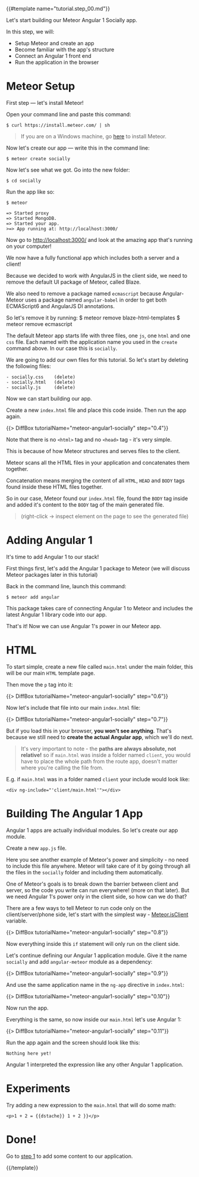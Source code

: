 {{#template name="tutorial.step_00.md"}}

Let's start building our Meteor Angular 1 Socially app.

In this step, we will:

- Setup Meteor and create an app
- Become familiar with the app's structure
- Connect an Angular 1 front end
- Run the application in the browser

# Meteor Setup

First step — let's install Meteor!

Open your command line and paste this command:

    $ curl https://install.meteor.com/ | sh

> If you are on a Windows machine, go [here](https://www.meteor.com/install) to install Meteor.

Now let's create our app — write this in the command line:

    $ meteor create socially

Now let's see what we got. Go into the new folder:

    $ cd socially

Run the app like so:

    $ meteor

    => Started proxy
    => Started MongoDB.
    => Started your app.
    >=> App running at: http://localhost:3000/

Now go to [http://localhost:3000/](http://localhost:3000/)
and look at the amazing app that's running on your computer!

We now have a fully functional app which includes both a server and a client!

Because we decided to work with AngularJS in the client side, we need to remove the default UI package of Meteor, called Blaze.

We also need to remove a package named `ecmascript` because Angular-Meteor uses a package named `angular-babel` in order to get both ECMAScript6 and AngularJS DI annotations.

So let's remove it by running:
    $ meteor remove blaze-html-templates
    $ meteor remove ecmascript

The default Meteor app starts life with three files, one `js`, one `html` and one `css` file. Each named with the application name you used in the `create` command above. In our case this is `socially`.

We are going to add our own files for this tutorial. So let's start by deleting the following files:

    - socially.css    (delete)
    - socially.html   (delete)
    - socially.js     (delete)

Now we can start building our app.

Create a new `index.html` file and place this code inside. Then run the app again.


{{> DiffBox tutorialName="meteor-angular1-socially" step="0.4"}}


Note that there is no `<html>` tag and no `<head>` tag - it's very simple.

This is because of how Meteor structures and serves files to the client.

Meteor scans all the HTML files in your application and concatenates them together.

Concatenation means merging the content of all `HTML`, `HEAD` and `BODY` tags found inside these HTML files together.

So in our case, Meteor found our `index.html` file, found the `BODY` tag inside and added it's content to the `BODY` tag of the main generated file.

> (right-click -> inspect element on the page to see the generated file)

# Adding Angular 1

It's time to add Angular 1 to our stack!

First things first, let's add the Angular 1 package to Meteor (we will discuss Meteor packages later in this tutorial)



Back in the command line, launch this command:

    $ meteor add angular

This package takes care of connecting Angular 1 to Meteor and includes the latest Angular 1 library code into our app.

That's it! Now we can use Angular 1's power in our Meteor app.

# HTML

To start simple, create a new file called `main.html` under the main folder, this will be our main `HTML` template page.

Then move the `p` tag into it:


{{> DiffBox tutorialName="meteor-angular1-socially" step="0.6"}}

Now let's include that file into our main `index.html` file:

{{> DiffBox tutorialName="meteor-angular1-socially" step="0.7"}}


But if you load this in your browser, **you won't see anything**. That's because we still need to **create the actual Angular app**, which we'll do next.

> It's very important to note - the **paths are always absolute, not relative!**  so if `main.html` was inside a folder named `client`, you would have to place the whole path from the route app, doesn't matter where you're calling the file from.

E.g. if `main.html` was in a folder named `client` your include would look like:

    <div ng-include="'client/main.html'"></div>

# Building The Angular 1 App

Angular 1 apps are actually individual modules. So let's create our app module.

Create a new `app.js` file.

Here you see another example of Meteor's power and simplicity - no need to include this file anywhere. Meteor will take care of it by going through all the files in the `socially` folder and including them automatically.

One of Meteor's goals is to break down the barrier between client and server, so the code you write can run everywhere! (more on that later).
But we need Angular 1's power only in the client side, so how can we do that?

There are a few ways to tell Meteor to run code only on the client/server/phone side, let's start with the simplest way - [Meteor.isClient](http://docs.meteor.com/#/full/meteor_isclient) variable.

{{> DiffBox tutorialName="meteor-angular1-socially" step="0.8"}}

Now everything inside this `if` statement will only run on the client side.

Let's continue defining our Angular 1 application module. Give it the name `socially` and add `angular-meteor` module as a dependency:

{{> DiffBox tutorialName="meteor-angular1-socially" step="0.9"}}

And use the same application name in the `ng-app` directive in `index.html`:

{{> DiffBox tutorialName="meteor-angular1-socially" step="0.10"}}


Now run the app.

Everything is the same, so now inside our `main.html` let's use Angular 1:


{{> DiffBox tutorialName="meteor-angular1-socially" step="0.11"}}


Run the app again and the screen should look like this:

    Nothing here yet!

Angular 1 interpreted the expression like any other Angular 1 application.

# Experiments
Try adding a new expression to the `main.html` that will do some math:

    <p>1 + 2 = {{dstache}} 1 + 2 }}</p>

# Done!
Go to [step 1](/tutorial/step_01) to add some content to our application.

{{/template}}
